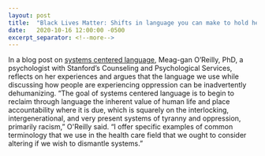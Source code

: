 ```yaml
---
layout: post
title:  "Black Lives Matter: Shifts in language you can make to hold health care systems accountable"
date:   2020-10-16 12:00:00 -0500
excerpt_separator: <!--more-->
---
```

In a blog post on [systems centered language][systems-centered-language], Meag-gan O’Reilly, PhD, a psychologist with Stanford’s Counseling and Psychological Services, reflects on her experiences <!--more--> and argues that the language we use while discussing how people are experiencing oppression can be inadvertently dehumanizing. “The goal of systems centered language is to begin to reclaim through language the inherent value of human life and place accountability where it is due, which is squarely on the interlocking, intergenerational, and very present systems of tyranny and oppression, primarily racism,” O'Reilly said. “I offer specific examples of common terminology that we use in the health care field that we ought to consider altering if we wish to dismantle systems.”

[systems-centered-language]: http://r20.rs6.net/tn.jsp?f=001ngDuSO-5zULmJ0aJyx_Vc4eTFJ8q3vA7-VsGDsTn6DbCU2r8vqqSR5zCiGBUfUwxSx9BpACdHDEwvS5_VqWjJN6_ZVzUvCxpoK7TFipzLiWs3IwRa6-KUI01ffLEb8edx3EHsYCuGvMo0IRlgvO-Oudbo7J6VIsFtVxQjip_L3-f7ilCnhSAAv4XlrIfqSOGTn6tnw8BxTjjPeGhOpJET0K0EPGU2nYCyyHqk8UIGNFxOKc3wDLQ5PLykfayG6Pe82hbvtytxXu3A_9i2onS26ajtbGR0RMQSnoO8PtI_xOeA2DpERChHC2xxMjMdlfhAhXlBp0NNJniIHTRCl1ds8A4z6w23teUt1Fr0fueLOziBpuit_ob-KUe_VP2pFx4PAMblX4K9GcoVKEwXIhRyhmqZ6UKfXnuob32sERmSbgmjpUr2f-nGLXu2GVCg_yskJn9nJUyeSC2VddPSrLqpDne2n9IExa56iAC6D7X59yC8U9n1cJLxV97NaY4FYIHR7AnGK9L945iq3LM8To9FIQaW21oyKoz3V3WJpj8Lq32Aiz1IAbavqhyJ6xEsTrEh50ybN_Dp-NcNJ5d0rDagzd-t1tc-32h&c=ohP9C5HCPK53SHddbooKlvcpzQlYhEAn-zewc8jYyTEk5mZqlEpJTA==&ch=m_DUQA4v0qAVEyCRKrRBkZA4Tr3QF21r93hSs45WZMsm0Q8nISGApw==